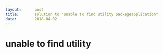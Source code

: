 ```yaml
---
layout:      post
title:       solution to "unable to find utility packageapplication"
data:        2018-04-02
---
```


# unable to find utility 

